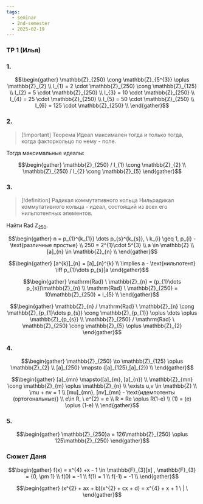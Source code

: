 ```yaml
---
tags:
  - seminar
  - 2nd-semester
  - 2025-02-19
---
```


### ТР 1 (Илья)

### 1.

$$\begin{gather}
\mathbb{Z}_{250} \cong \mathbb{Z}_{5^{3}} \oplus \mathbb{Z}_{2} \\
I_{1} = 2 \cdot \mathbb{Z}_{250} \cong  \mathbb{Z}_{125} \\
I_{2} = 5 \cdot \mathbb{Z}_{250} \\
I_{3} = 10 \cdot \mathbb{Z}_{250} \\
I_{4} = 25 \cdot \mathbb{Z}_{250} \\
I_{5} = 50 \cdot \mathbb{Z}_{250} \\
I_{6} = 125 \cdot \mathbb{Z}_{250} \\
\end{gather}$$

### 2.

> [!important] Теорема
> Идеал максимален тогда и только тогда, когда факторкольцо по нему - поле.

Тогда максимальные идеалы:

$$\begin{gather}
\mathbb{Z}_{250} / I_{1} \cong \mathbb{Z}_{2} \\
\mathbb{Z}_{250} / I_{2} \cong \mathbb{Z}_{5}
\end{gather}$$

### 3.

> [!definition] Радикал коммутативного кольца
> Нильрадикал коммутативного кольца - идеал, состоящий из всех его нильпотентных элементов.

Найти $\mathrm{Rad} \ \mathbb{Z}_{250}$.

$$\begin{gather}
n = p_{1}^{k_{1}} \dots p_{s}^{k_{s}}, \ k_{i} \geq 1, p_{i} - \text{различные простые} \\
250 = 2^{1}\cdot 5^{3} \\
a \in \mathbb{Z} \\
[a]_{n} \in \mathbb{Z}_{n} \\
\end{gather}$$

$$\begin{gather}
[a^{k}]_{n} = [a]_{n}^{k} \\
\implies a - \text{нильпотент} \iff p_{1}\dots p_{s}|a
\end{gather}$$

$$\begin{gather}
\mathrm{Rad} \ \mathbb{Z}_{n} = (p_{1}\dots p_{s})\mathbb{Z}_{n} \\
\mathrm{Rad} \ \mathbb{Z}_{250} = 10\mathbb{Z}_{250} = I_{5} \\
\end{gather}$$

$$\begin{gather}
\mathbb{Z}_{n} / \mathrm{Rad} \ \mathbb{Z}_{n} \cong \mathbb{Z}_{p_{1}\dots p_{s}} \cong \mathbb{Z}_{p_{1}} \oplus  \dots \oplus \mathbb{Z}_{p_{s}} \\
\mathbb{Z}_{250} / \mathrm{Rad} \ \mathbb{Z}_{250} \cong  \mathbb{Z}_{5} \oplus \mathbb{Z}_{2}
\end{gather}$$

### 4. 

$$\begin{gather}
\mathbb{Z}_{250} \to \mathbb{Z}_{125} \oplus \mathbb{Z}_{2} \\
[a]_{250} \mapsto ([a]_{125},[a]_{2}) \\
\end{gather}$$

$$\begin{gather}
[a]_{mn} \mapsto([a]_{m}, [a]_{n}) \\
\mathbb{Z}_{mn} \cong \mathbb{Z}_{m} \oplus \mathbb{Z}_{n} \\
\exists u,v \in \mathbb{Z} \\
\mu + nv = 1 \\
[mu]_{mn}, [nv]_{mn} - \text{идемпотенты (ортогональные)} \\
e\in R, \ e^{2} = e \\
R = Re \oplus  R(1-e) \\
(1) = (e) \oplus (1-e) \\
\end{gather}$$

### 5.

$$\begin{gather}
\mathbb{Z}_{250}a = 126\mathbb{Z}_{250} \oplus 125\mathbb{Z}_{250}
\end{gather}$$

### Сюжет Даня

$$\begin{gather}
f(x) = x^{4} +x - 1 \in \mathbb{F}_{3}[x] , \mathbb{F}_{3} = {0, \pm 1} \\
f(0) = -1 \\
f(1) = 1 \\
f(-1) = -1 \\
\end{gather}$$

$$\begin{gather}
(x^{2} + ax + b)(x^{2} + cx + d) = x^{4} + x + 1 \ | \
\end{gather}$$